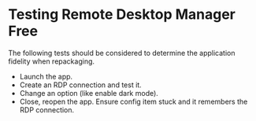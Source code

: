# Testing Remote Desktop Manager Free

The following tests should be considered to determine the application fidelity when repackaging.

* Launch the app.
* Create an RDP connection and test it.
* Change an option (like enable dark mode).
* Close, reopen the app.  Ensure config item stuck and it remembers the RDP connection.
